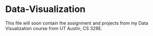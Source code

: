 # Data-Visualization

This file will soon contain the assignment and projects from my Data Visualization course from UT Austin, CS 329E.
